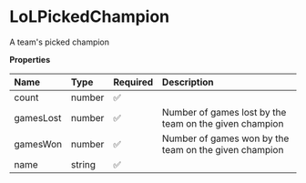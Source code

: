 # LoLPickedChampion

A team's picked champion

**Properties**

| Name      | Type   | Required | Description                                            |
| :-------- | :----- | :------- | :----------------------------------------------------- |
| count     | number | ✅       |                                                        |
| gamesLost | number | ✅       | Number of games lost by the team on the given champion |
| gamesWon  | number | ✅       | Number of games won by the team on the given champion  |
| name      | string | ✅       |                                                        |

<!-- This file was generated by liblab | https://liblab.com/ -->
